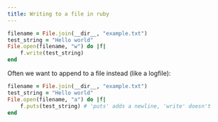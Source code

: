 ```yaml
---
title: Writing to a file in ruby
---
```


```ruby 
filename = File.join(__dir__, "example.txt")
test_string = "Hello world"
File.open(filename, "w") do |f|
    f.write(test_string)
end
```

Often we want to append to a file instead (like a logfile):

```ruby 
filename = File.join(__dir__, "example.txt")
test_string = "Hello world"
File.open(filename, "a") do |f|
    f.puts(test_string) # 'puts' adds a newline, 'write' doesn't 
end
```
